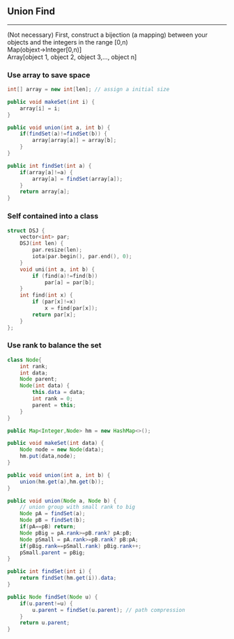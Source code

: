 ## Union Find
---

(Not necessary) First, construct a bijection (a mapping) between your objects and the integers in the range [0,n)  
Map(objext->Integer[0,n)]  
Array[object 1, object 2, object 3,..., object n] 


### Use array to save space
```java
int[] array = new int[len]; // assign a initial size

public void makeSet(int i) {
    array[i] = i;
}

public void union(int a, int b) {
    if(findSet(a)!=findSet(b)) {
        array[array[a]] = array[b]; 
    }
}

public int findSet(int a) {
    if(array[a]!=a) {
        array[a] = findSet(array[a]);
    }
    return array[a];
}
```

### Self contained into a class
```c++
struct DSJ {
    vector<int> par;
    DSJ(int len) {
        par.resize(len);
        iota(par.begin(), par.end(), 0);
    }
    void uni(int a, int b) {
        if (find(a)!=find(b))
            par[a] = par[b];
    }
    int find(int x) {
        if (par[x]!=x)
            x = find(par[x]);
        return par[x];
    }
};
```


### Use rank to balance the set
```java
class Node{
    int rank;
    int data;
    Node parent;
    Node(int data) {
        this.data = data;
        int rank = 0;
        parent = this;
    }
}

public Map<Integer,Node> hm = new HashMap<>();

public void makeSet(int data) {
    Node node = new Node(data);
    hm.put(data,node);
}

public void union(int a, int b) {
    union(hm.get(a),hm.get(b));
}

public void union(Node a, Node b) {
    // union group with small rank to big
    Node pA = findSet(a);
    Node pB = findSet(b);
    if(pA==pB) return;
    Node pBig = pA.rank>=pB.rank? pA:pB;
    Node pSmall = pA.rank>=pB.rank? pB:pA;
    if(pBig.rank==pSmall.rank) pBig.rank++;
    pSmall.parent = pBig;
}

public int findSet(int i) {
    return findSet(hm.get(i)).data;
}

public Node findSet(Node u) {       
    if(u.parent!=u) {
        u.parent = findSet(u.parent); // path compression           
    }
    return u.parent;
}
```